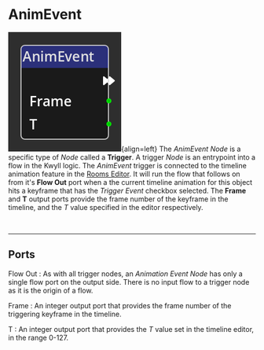 
# AnimEvent

![AnimEvent Node](../../assets/nodes/animationevent_node.png){align=left} The
*AnimEvent Node* is a specific type of *Node* called a __Trigger__. A trigger
*Node* is an entrypoint into a flow in the Kwyll logic. The *AnimEvent* trigger
is connected to the timeline animation feature in the [Rooms
Editor](../../interface/room_editor.md). It will run the flow that follows on
from it's __Flow Out__ port when a the current timeline animation for this
object hits a keyframe that has the *Trigger Event* checkbox selected. The
__Frame__ and __T__ output ports provide the frame number of the keyframe in
the timeline, and the *T* value specified in the editor respectively.

<br style="clear:left"/>

-------

## Ports

Flow Out
: As with all trigger nodes, an *Animation Event Node* has only a single flow
  port on the output side. There is no input flow to a trigger node as it is the
  origin of a flow.

Frame
: An integer output port that provides the frame number of the triggering
  keyframe in the timeline.

T
: An integer output port that provides the *T* value set in the timeline editor,
  in the range 0-127.
